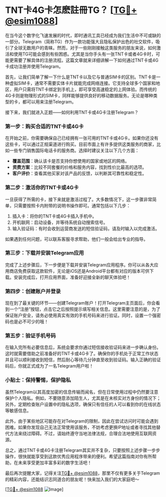 # TNT卡4G卡怎麽註冊TG？ [[TG💪+ @esim1088](https://t.me/s/esim1088)]

在当今这个数字化飞速发展的时代，即时通讯工具已经成为我们生活中不可或缺的一部分。Telegram（简称TG）作为一款功能强大且隐私保护出色的社交软件，吸引了全球无数用户的青睐。然而，对于一些刚刚接触这类服务的朋友来说，如何激活和使用TG可能会感到有些困惑。尤其是当你手头有一张TNT卡或者4G卡时，可能更需要了解具体的注册流程。这篇文章就来详细讲解一下如何通过TNT卡或4G卡成功注册并使用Telegram。

首先，让我们简单了解一下什么是TNT卡以及它与普通SIM卡的区别。TNT卡是一种虚拟SIM卡，通常不需要实体卡片就能完成网络连接。它支持全球多个国家和地区，用户只需将TNT卡绑定到手机上，即可享受高速稳定的上网体验。而传统的4G卡则是物理形式的SIM卡，同样能够提供良好的移动数据服务。无论是哪种类型的卡，都可以用来注册Telegram。

接下来，我们就进入正题——如何利用TNT卡或4G卡注册Telegram？

### 第一步：购买合适的TNT卡或4G卡

在开始之前，你需要确保自己已经拥有一张可用的TNT卡或4G卡。如果你还没有这些卡，可以通过正规渠道进行购买。目前市面上有许多提供这类服务的商家，比如一些专门销售国际电话卡的服务商。选择时建议关注以下几个方面：

- **覆盖范围**：确认该卡是否支持你想使用的国家或地区的网络。
- **资费方案**：比较不同套餐的价格和服务内容，找到性价比最高的选项。
- **客户评价**：查看其他买家对该产品的反馈，以判断其可靠性和稳定性。

### 第二步：激活你的TNT卡或4G卡

一旦获得了所需的卡，接下来就是激活过程了。大多数情况下，这一步骤非常简单，只需要按照卡内附带的说明书操作即可。通常包括以下几步：

1. 插入卡：将你的TNT卡或4G卡插入手机中。
2. 开机联网：启动设备，并等待系统自动搜索信号。
3. 输入验证码：有时会收到运营商发送的短信验证码，请及时输入以完成激活。

如果遇到任何问题，可以联系客服寻求帮助，他们一般会给出专业的指导。

### 第三步：下载并安装Telegram应用

完成了上述步骤后，下一步便是下载并安装Telegram应用程序。你可以从各大应用商店免费获取这款软件，无论是iOS还是Android平台都有对应的版本可供下载。安装完成后，打开应用界面，准备好迎接全新的聊天体验吧！

### 第四步：创建账户并登录

现在到了最关键的环节——创建Telegram账户！打开Telegram主页面后，你会看到一个“注册”按钮，点击它之后按照提示填写相关信息。这里需要注意的是，为了保证账户安全，请务必使用真实有效的手机号码来进行验证。同时，设置一个强密码也是必不可少的哦！

### 第五步：验证手机号码

在输入完所有必要信息后，系统会要求你通过短信接收验证码来进一步确认身份。这时就需要借助之前准备好的TNT卡或4G卡了。确保你的手机处于正常工作状态并且可以顺利接收到短信，然后耐心等待几分钟直至收到验证码。输入正确的验证码后，你就正式成为了一名Telegram用户啦！

### 小贴士：保持警惕，保护隐私

虽然Telegram以其高度加密的信息传输而闻名，但在日常使用过程中仍然要注意保护个人隐私。例如，不要随意添加陌生人，尤其是在未核实对方身份的情况下；另外，定期检查账户设置中的隐私选项，确保只有信任的人可以看到你的在线状态等敏感信息。

此外，由于某些地区可能存在对Telegram的限制，因此在尝试访问时可能会遇到困难。如果你发现自己无法正常使用该服务，不妨考虑更换IP地址或者寻找其他替代方法来绕过障碍。不过，请始终遵守当地法律法规，合理合法地使用互联网资源。

总之，通过TNT卡或4G卡注册Telegram其实并不复杂，只要按照上述步骤一步步操作，很快就能享受到这款优秀应用程序带来的便利。希望这篇指南对你有所帮助，在未来享受更加丰富多彩的数字生活吧！

最后再次提醒大家，记得关注[TG💪+ @esim1088](https://t.me/s/esim1088)，那里不仅有更多关于Telegram的精彩内容，还能结识志同道合的朋友呢！快来加入我们的大家庭吧～

[[TG💪+ @esim1088](https://t.me/s/esim1088) ![Image](https://i.postimg.cc/4NQfJmqS/Snipaste-2025-05-13-00-14-12.png)]